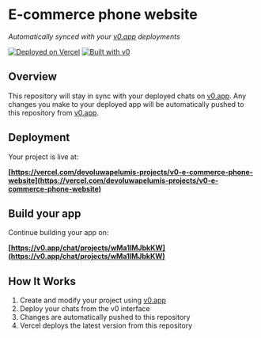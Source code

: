 # E-commerce phone website

*Automatically synced with your [v0.app](https://v0.app) deployments*

[![Deployed on Vercel](https://img.shields.io/badge/Deployed%20on-Vercel-black?style=for-the-badge&logo=vercel)](https://vercel.com/devoluwapelumis-projects/v0-e-commerce-phone-website)
[![Built with v0](https://img.shields.io/badge/Built%20with-v0.app-black?style=for-the-badge)](https://v0.app/chat/projects/wMa1lMJbkKW)

## Overview

This repository will stay in sync with your deployed chats on [v0.app](https://v0.app).
Any changes you make to your deployed app will be automatically pushed to this repository from [v0.app](https://v0.app).

## Deployment

Your project is live at:

**[https://vercel.com/devoluwapelumis-projects/v0-e-commerce-phone-website](https://vercel.com/devoluwapelumis-projects/v0-e-commerce-phone-website)**

## Build your app

Continue building your app on:

**[https://v0.app/chat/projects/wMa1lMJbkKW](https://v0.app/chat/projects/wMa1lMJbkKW)**

## How It Works

1. Create and modify your project using [v0.app](https://v0.app)
2. Deploy your chats from the v0 interface
3. Changes are automatically pushed to this repository
4. Vercel deploys the latest version from this repository